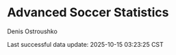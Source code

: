 # Advanced Soccer Statistics
Denis Ostroushko

<!-- gfm -->

Last successful data update: 2025-10-15 03:23:25 CST
